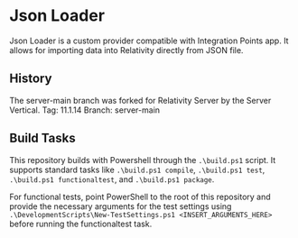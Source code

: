 # Json Loader

Json Loader is a custom provider compatible with Integration Points app. It allows for importing data into Relativity directly from JSON file.

## History  

The server-main branch was forked for Relativity Server by the Server Vertical.
Tag: 11.1.14
Branch: server-main


## Build Tasks

This repository builds with Powershell through the `.\build.ps1` script. 
It supports standard tasks like `.\build.ps1 compile`, `.\build.ps1 test`, `.\build.ps1 functionaltest`, and `.\build.ps1 package`.

For functional tests, point PowerShell to the root of this repository and provide the necessary arguments for the test settings using `.\DevelopmentScripts\New-TestSettings.ps1 <INSERT_ARGUMENTS_HERE>` before running the functionaltest task.